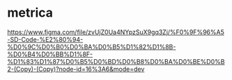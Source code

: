 # metrica
https://www.figma.com/file/zvUjZ0Ua4NYpzSuX9gq3Zj/%F0%9F%96%A5-SD-Code-%E2%80%94-%D0%9C%D0%B0%D0%BA%D0%B5%D1%82%D1%8B-%D0%B4%D0%BB%D1%8F-%D1%83%D1%87%D0%B5%D0%BD%D0%B8%D0%BA%D0%BE%D0%B2-(Copy)-(Copy)?node-id=16%3A6&mode=dev
